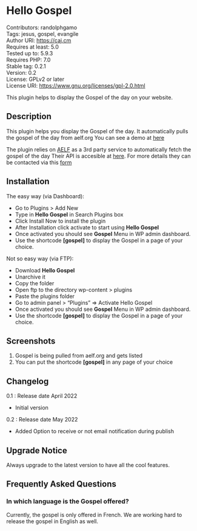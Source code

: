 # Hello Gospel 

Contributors:      randolphgamo  
Tags:              jesus, gospel, evangile  
Author URI:        https://caj.cm  
Requires at least: 5.0  
Tested up to:      5.9.3  
Requires PHP:      7.0  
Stable tag:        0.2.1    
Version:           0.2  
License: GPLv2 or later  
License URI: https://www.gnu.org/licenses/gpl-2.0.html  

This plugin helps to display the Gospel of the day on your website. 


## Description 

This plugin helps you display the Gospel of the day. 
It automatically pulls the gospel of the day from aelf.org
You can see a demo at [here](https://caj.cm/evangile-du-jour)

The plugin relies on [AELF](https://aelf.org) as a 3rd party service to automatically fetch the gospel of the day
Their API is accesible at [here](https://api.aelf.org). 
For more details they can be contacted via this [form](https://aelf.org/contact)




## Installation

The easy way (via Dashboard):

* Go to Plugins > Add New
* Type in **Hello Gospel** in Search Plugins box
* Click Install Now to install the plugin
* After Installation click activate to start using **Hello Gospel**
* Once activated you should see **Gospel** Menu in WP admin dashboard.
* Use the shortcode **[gospel]** to display the Gospel in a page of your choice.

Not so easy way (via FTP):

* Download **Hello Gospel**
* Unarchive it
* Copy the folder
* Open ftp to the directory wp-content > plugins
* Paste the plugins folder
* Go to admin panel >  “Plugins” => Activate Hello Gospel
* Once activated you should see **Gospel** Menu in WP admin dashboard.
* Use the shortcode **[gospel]** to display the Gospel in a page of your choice.


## Screenshots

1. Gospel is being pulled from aelf.org and gets listed
2. You can put the shortcode **[gospel]** in any page of your choice

## Changelog

0.1 : Release date April 2022
* Initial version  

0.2 : Release date May 2022
* Added Option to receive or not email notification during publish

## Upgrade Notice

Always upgrade to the latest version to have all the cool features.
## Frequently Asked Questions

### In which language is the Gospel offered?
Currently, the gospel is only offered in French. We are
working hard to release the gospel in English as well.



